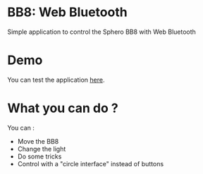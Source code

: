 # BB8: Web Bluetooth
Simple application to control the Sphero BB8 with Web Bluetooth

# Demo

You can test the application [here](https://bb8.launchpadlab.com/).

# What you can do ?

You can : 
* Move the BB8
* Change the light
* Do some tricks
* Control with a "circle interface" instead of buttons

